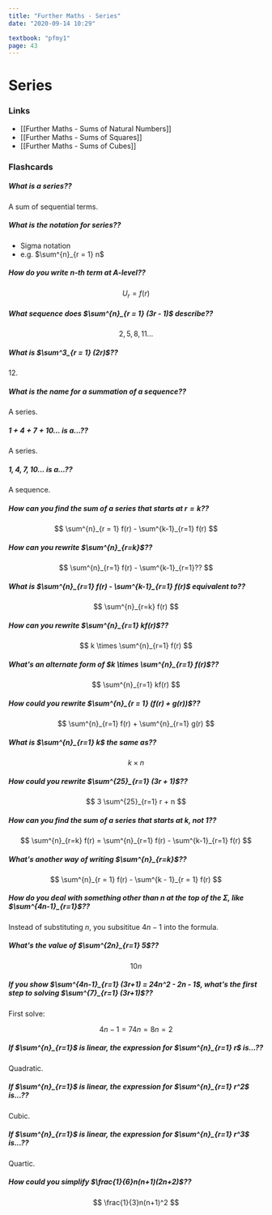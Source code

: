 ```yaml
---
title: "Further Maths - Series"
date: "2020-09-14 10:29"

textbook: "pfmy1"
page: 43
---
```


# Series
### Links
- [[Further Maths - Sums of Natural Numbers]]
- [[Further Maths - Sums of Squares]]
- [[Further Maths - Sums of Cubes]]

### Flashcards
##### What is a series??
A sum of sequential terms.

##### What is the notation for series??
* Sigma notation
* e.g. $\sum^{n}_{r = 1} n$

##### How do you write $n$-th term at A-level??
$$
U_r = f(r)
$$

##### What sequence does $\sum^{n}_{r = 1} (3r - 1)$ describe??
$$
2, 5, 8, 11...
$$

##### What is $\sum^3_{r = 1} (2r)$??
$12$.

##### What is the name for a summation of a sequence??
A series.

##### $1 + 4 + 7 + 10...$ is a...??
A series.

##### $1, 4, 7, 10...$ is a...??
A sequence.

##### How can you find the sum of a series that starts at $r = k$??
$$
\sum^{n}_{r = 1} f(r) - \sum^{k-1}_{r=1} f(r)
$$

##### How can you rewrite $\sum^{n}_{r=k}$??
$$
\sum^{n}_{r=1} f(r) - \sum^{k-1}_{r=1}??
$$

##### What is $\sum^{n}_{r=1} f(r) - \sum^{k-1}_{r=1} f(r)$ equivalent to??
$$
\sum^{n}_{r=k} f(r)
$$

##### How can you rewrite $\sum^{n}_{r=1} kf(r)$??
$$
k \times \sum^{n}_{r=1} f(r)
$$

##### What's an alternate form of $k \times \sum^{n}_{r=1} f(r)$??
$$
\sum^{n}_{r=1} kf(r)
$$

##### How could you rewrite $\sum^{n}_{r = 1} (f(r) + g(r))$??
$$
\sum^{n}_{r=1} f(r) + \sum^{n}_{r=1} g(r)
$$

##### What is $\sum^{n}_{r=1} k$ the same as??
$$
k \times n
$$

##### How could you rewrite $\sum^{25}_{r=1} (3r + 1)$??
$$
3 \sum^{25}_{r=1} r + n
$$

##### How can you find the sum of a series that starts at $k$, not $1$??
$$
\sum^{n}_{r=k} f(r) = \sum^{n}_{r=1} f(r) - \sum^{k-1}_{r=1} f(r)
$$

##### What's another way of writing $\sum^{n}_{r=k}$??
$$
\sum^{n}_{r = 1} f(r) - \sum^{k - 1}_{r = 1} f(r)
$$

##### How do you deal with something other than $n$ at the top of the $\Sigma$, like $\sum^{4n-1}_{r=1}$??
Instead of substituting $n$, you subsititue $4n-1$ into the formula.

##### What's the value of $\sum^{2n}_{r=1} 5$??
$$
10n
$$

##### If you show $\sum^{4n-1}_{r=1} (3r+1) = 24n^2 - 2n - 1$, what's the first step to solving $\sum^{7}_{r=1} (3r+1)$??
First solve:

$$
4n - 1 = 7
4n = 8
n = 2
$$

##### If $\sum^{n}_{r=1}$ is linear, the expression for $\sum^{n}_{r=1} r$ is...??
Quadratic.

##### If $\sum^{n}_{r=1}$ is linear, the expression for $\sum^{n}_{r=1} r^2$ is...??
Cubic.

##### If $\sum^{n}_{r=1}$ is linear, the expression for $\sum^{n}_{r=1} r^3$ is...??
Quartic.

##### How could you simplify $\frac{1}{6}n(n+1)(2n+2)$??
$$
\frac{1}{3}n(n+1)^2
$$


